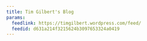 ```yaml
---
title: Tim Gilbert's Blog
params:
  feedlink: https://timgilbert.wordpress.com/feed/
  feedid: d631a214f3215624b3097653324a0419
---
```

